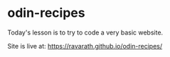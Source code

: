 # odin-recipes

Today's lesson is to try to code a very basic website. 

Site is live at:
https://ravarath.github.io/odin-recipes/